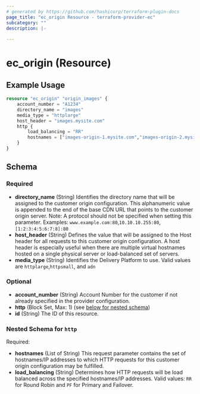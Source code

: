 ```yaml
---
# generated by https://github.com/hashicorp/terraform-plugin-docs
page_title: "ec_origin Resource - terraform-provider-ec"
subcategory: ""
description: |-
  
---
```


# ec_origin (Resource)



## Example Usage

```terraform
resource "ec_origin" "origin_images" {
    account_number = "A1234"
    directory_name = "images"
    media_type = "httplarge"
    host_header = "images.mysite.com"
    http {
        load_balancing = "RR"
        hostnames = ["images-origin-1.mysite.com","images-origin-2.mysite.com"]
    }
}
```

<!-- schema generated by tfplugindocs -->
## Schema

### Required

- **directory_name** (String) Identifies the directory name that will be assigned to the customer origin configuration. This alphanumeric value is appended to the end of the base CDN URL that points to the customer origin server. Note: A protocol should not be specified when setting this parameter. Examples: `www.example.com:80`,`10.10.10.255:80`,`[1:2:3:4:5:6:7:8]:80`
- **host_header** (String) Defines the value that will be assigned to the Host header for all requests to this customer origin configuration. A host header is especially useful when there are multiple virtual hostnames hosted on a single physical server or load-balanced set of servers.
- **media_type** (String) Identifies the Delivery Platform to use. Valid values are `httplarge`,`httpsmall`, and `adn`

### Optional

- **account_number** (String) Account Number for the customer if not already specified in the provider configuration.
- **http** (Block Set, Max: 1) (see [below for nested schema](#nestedblock--http))
- **id** (String) The ID of this resource.

<a id="nestedblock--http"></a>
### Nested Schema for `http`

Required:

- **hostnames** (List of String) This request parameter contains the set of hostnames/IP addresses to which HTTP requests for this customer origin configuration may be fulfilled.
- **load_balancing** (String) Determines how HTTP requests will be load balanced across the specified hostnames/IP addresses. Valid values: `RR` for Round Robin and `PF` for Primary and Failover.


